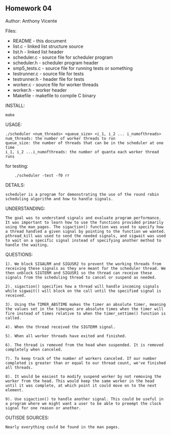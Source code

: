 Homework 04
----------------------
Author: Anthony Vicente

Files:

* README - this document
* list.c - linked list structure source
* list.h - linked list header
* scheduler.c - source file for scheduler program
* scheduler.h - scheduler program header
* smp5_tests.c - source file for running tests or something
* testrunner.c - source file for tests
* testrunner.h - header file for tests
* worker.c - source file for worker threads
* worker.h - worker header
* Makefile - makefile to compile C binary

INSTALL:

    make

USAGE:

    ./scheduler <num_threads> <queue_size> <i_1, i_2 ... i_numofthreads>
    num_threads: the number of worker threads to run
    queue_size: the number of threads that can be in the scheduler at one time
    i_1, i_2 ...i_numofthreads: the number of quanta each worker thread runs

for testing:

        ./scheduler -test -f0 rr

DETAILS:

    scheduler is a program for demonstrating the use of the round robin scheduling algorithm and how to handle signals.

UNDERSTANDING:

    The goal was to understand signals and evaluate program performance. It was important to learn how to use the functions provided primarily using the man pages. The sigaction() function was used to specify how a thread handled a given signal by pointing to the function we wanted. pthread_kill was used to send the needed signals, and sigwait was used to wait on a specific signal instead of specifying another method to handle the waiting.

QUESTIONS:

    1). We block SIGALRM and SIGUSR2 to prevent the working threads from receiving these signals as they are meant for the scheduler thread. We then unblock SIGTERM and SIGUSR1 so the thread can receive these signals from the scheduling thread to cancel or suspend as needed.

    2). sigaction() specifies how a thread will handle incoming signals while sigwait() will block on the call until the specified signal is received.

    3). Using the TIMER_ABSTIME makes the timer an absolute timer, meaning the values set in the timespec are absolute times when the timer will fire instead of times relative to when the timer_settime() function is called.

    4). When the thread received the SIGTERM signal.

    5). When all worker threads have exited and finished.

    6). The thread is removed from the head when suspended. It is removed completely when canceled.

    7). To keep track of the number of workers canceled. If our number completed is greater than or equal to our thread count, we've finished all threads.

    8). It would be easiest to modify suspend worker by not removing the worker from the head. This would keep the same worker in the head until it was complete, at which point it could move on to the next element.

    9). Use sigaction() to handle another signal. This could be useful in a program where we might want a user to be able to preempt the clock signal for one reason or another.

OUTISDE SOURCES:

    Nearly everything could be found in the man pages.
